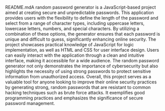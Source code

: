README.mdA random password generator is a JavaScript-based project aimed at creating secure and unpredictable passwords. This application provides users with the flexibility to define the length of the password and select from a range of character types, including uppercase letters, lowercase letters, numbers, and special characters. By utilizing a combination of these options, the generator ensures that each password is unique and difficult to guess, significantly enhancing online security.  The project showcases practical knowledge of JavaScript for logic implementation, as well as HTML and CSS for user interface design. Users can easily interact with the application through a clean and intuitive interface, making it accessible for a wide audience. The random password generator not only demonstrates the importance of cybersecurity but also highlights the necessity of using strong passwords to protect sensitive information from unauthorized access.  Overall, this project serves as a valuable tool for anyone looking to improve their online security practices by generating strong, random passwords that are resistant to common hacking techniques such as brute force attacks. It exemplifies good programming practices and emphasizes the significance of secure password management.
